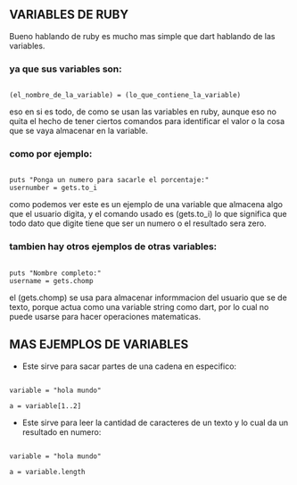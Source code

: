 ## VARIABLES DE RUBY

Bueno hablando de ruby es mucho mas simple que dart hablando de las variables.

### ya que sus variables son: 

~~~

(el_nombre_de_la_variable) = (lo_que_contiene_la_variable)

~~~

eso en si es todo, de como se usan las variables en ruby, aunque eso no quita el hecho de tener ciertos comandos para identificar el valor o la cosa que se vaya almacenar en la variable.

### como por ejemplo:

~~~

puts "Ponga un numero para sacarle el porcentaje:"
usernumber = gets.to_i

~~~

como podemos ver este es un ejemplo de una variable que almacena algo que el usuario digita, y el comando usado es (gets.to_i) lo que significa que todo dato que digite tiene que ser un numero o el resultado sera zero.

### tambien hay otros ejemplos de otras variables:

~~~

puts "Nombre completo:"
username = gets.chomp

~~~

el (gets.chomp) se usa para almacenar informmacion del usuario que se de texto, porque actua como una variable string como dart, por lo cual no puede usarse para hacer operaciones matematicas.

## MAS EJEMPLOS DE VARIABLES

* Este sirve para sacar partes de una cadena en especifico:

~~~

variable = "hola mundo"

a = variable[1..2]

~~~

* Este sirve para leer la cantidad de caracteres de un texto y lo cual da un resultado en numero:

~~~

variable = "hola mundo"

a = variable.length

~~~
